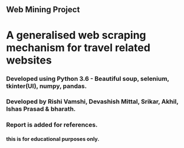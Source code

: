 ## Web Mining Project
# A generalised web scraping mechanism for travel related websites
### Developed using Python 3.6 - Beautiful soup, selenium, tkinter(UI), numpy, pandas.
### Developed by Rishi Vamshi, Devashish Mittal, Srikar, Akhil, Ishas Prasad & bharath.

### Report is added for references.
#### this is for educational purposes only.
